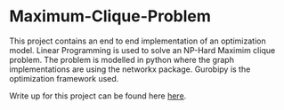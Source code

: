 # Maximum-Clique-Problem

This project contains an end to end implementation of an optimization model. Linear Programming is used to solve an NP-Hard Maximim clique problem. The problem is modelled in python where the graph implementations are using the networkx package. Gurobipy is the optimization framework used.

Write up for this project can be found here [here](https://kmutya.github.io/maxclique/).
